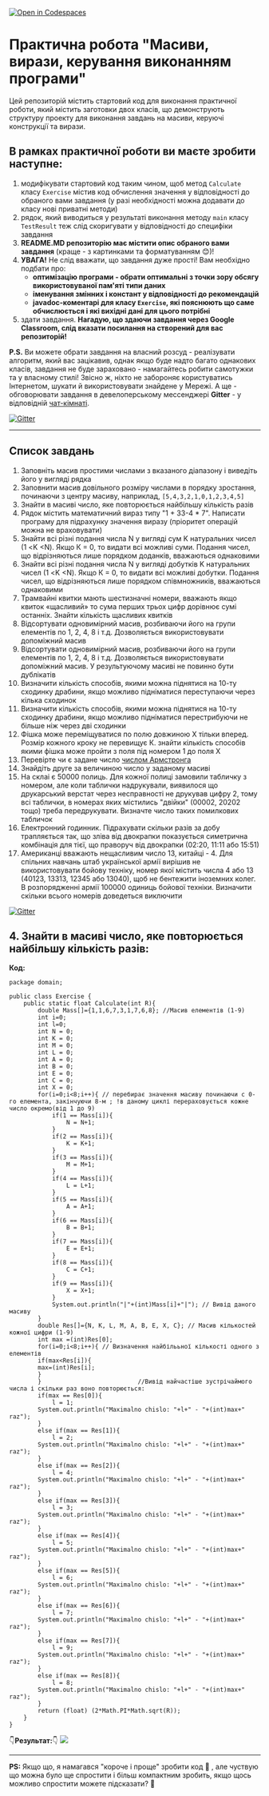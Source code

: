 [![Open in Codespaces](https://classroom.github.com/assets/launch-codespace-f4981d0f882b2a3f0472912d15f9806d57e124e0fc890972558857b51b24a6f9.svg)](https://classroom.github.com/open-in-codespaces?assignment_repo_id=10111183)
# Практична робота "Масиви, вирази, керування виконанням програми"

Цей репозиторій містить стартовий код для виконання практичної роботи, який містить заготовки двох класів, що демонструють структуру проекту для виконання завдань на масиви, керуючі конструкції та вирази.

## В рамках практичної роботи ви маєте зробити наступне:
1. модифікувати стартовий код таким чином, щоб метод ```Calculate``` класу ```Exercise``` містив код обчислення значення у відповідності до обраного вами завдання (у разі необхідності можна додавати до класу нові приватні методи)
2. рядок, який виводиться у результаті виконання методу ```main``` класу ```TestResult``` теж слід скоригувати у відповідності до специфіки завдання
3. **README.MD репозиторію має містити опис обраного вами завдання** (краще - з картинками та форматуванням :blush:)!
4. **УВАГА!** Не слід вважати, що завдання дуже прості! Вам необхідно подбати про:
    * **оптимізацію програми - обрати оптимальні з точки зору обсягу використовуваної пам'яті типи даних**
    * **іменування змінних і констант у відповідності до рекомендацій**
    * **javadoc-коментарі для класу ```Exercise```, які пояснюють що саме обчислюється і які вихідні дані для цього потрібні**
5. здати завдання. **Нагадую, що здаючи завдання через Google Classroom, слід вказати посилання на створений для вас репозиторій!**

**P.S.** Ви можете обрати завдання на власний розсуд - реалізувати алгоритм, який вас зацікавив, однак якщо буде надто багато однакових класів, завдання не буде зараховано - намагайтесь робити самотужки та у власному стилі! Звісно ж, ніхто не забороняє користуватись Інтернетом, шукати й використовувати знайдене у Мережі. А ще - обговорювати завдання в девелоперському мессенджері **Gitter** - у відповідній [чат-кімнаті](https://gitter.im/PPC-SE-2020/OOP?utm_source=share-link&utm_medium=link&utm_campaign=share-link).

[![Gitter](https://badges.gitter.im/PPC-SE-2020/OOP.svg)](https://gitter.im/PPC-SE-2020/OOP?utm_source=badge&utm_medium=badge&utm_campaign=pr-badge)

----

## Список завдань
1. Заповніть масив простими числами з вказаного діапазону і виведіть його у вигляді рядка
2. Заповнити масив довільного розміру числами в порядку зростання, починаючи з центру масиву, наприклад, ````[5,4,3,2,1,0,1,2,3,4,5]````
4. Знайти в масиві число, яке повторюється найбільшу кількість разів
5. Рядок містить математичний вираз типу "1 + 33-4 * 7". Написати програму для підрахунку значення виразу (пріоритет операцій можна не враховувати)
6. Знайти всі різні подання числа N у вигляді сум K натуральних чисел (1 <K <N). Якщо К = 0, то видати всі можливі суми. Подання чисел, що відрізняються лише порядком доданків, вважаються однаковими
7. Знайти всі різні подання числа N у вигляді добутків K натуральних чисел (1 <K <N). Якщо К = 0, то видати всі можливі добутки. Подання чисел, що відрізняються лише порядком співмножників, вважаються однаковими
8. Трамвайні квитки мають шестизначні номери, вважають якщо квиток «щасливий» то сума перших трьох цифр дорівнює сумі останніх. Знайти кількість щасливих квитків
9. Відсортувати одновимірний масив, розбиваючи його на групи елементів по 1, 2, 4, 8 і т.д. Дозволяється використовувати допоміжний масив
10. Відсортувати одновимірний масив, розбиваючи його на групи елементів по 1, 2, 4, 8 і т.д. Дозволяється використовувати допоміжний масив. У результуючому масиві не повинно бути дублікатів
11. Визначити кількість способів, якими можна піднятися на 10-ту сходинку драбини, якщо можливо підніматися переступаючи через кілька сходинок
12. Визначити кількість способів, якими можна піднятися на 10-ту сходинку драбини, якщо можливо підніматися перестрибуючи не більше ніж через дві сходинки
13. Фішка може переміщуватися по полю довжиною Х тільки вперед. Розмір кожного кроку не перевищує К. знайти кількість способів якими фішка може пройти з поля під номером 1 до поля Х
14. Перевірте чи є задане число [числом Армстронга](https://uk.wikipedia.org/wiki/%D0%A7%D0%B8%D1%81%D0%BB%D0%B0_%D0%90%D1%80%D0%BC%D1%81%D1%82%D1%80%D0%BE%D0%BD%D0%B3%D0%B0)
15. Знайдіть друге за величиною число у заданому масиві 
16. На склаі є 50000 полиць. Для кожної полиці замовили табличку з номером, але коли таблички надрукували, виявилося що друкарський верстат через несправності не друкував цифру 2, тому всі таблички, в номерах яких містились "двійки" (00002, 20202 тощо) треба передрукувати. Визначте число таких помилкових табличок
17. Електронний годинник. Підрахувати скільки разів за добу трапляється так, що зліва від двокрапки показується симетрична комбінація для тієї, що праворуч від двокрапки (02:20, 11:11 або 15:51)
18. Американці вважають нещасливим число 13, китайці - 4. Для спільних навчань штаб української армії вирішив не використовувати бойову техніку, номер якої містить числа 4 або 13 (40123, 13313, 12345 або 13040), щоб не бентежити іноземних колег. В розпорядженні армії 100000 одиниць бойової техніки. Визначити скільки всього номерів доведеться виключити

[![Gitter](https://badges.gitter.im/PPC-SE-2020/OOP.svg)](https://gitter.im/PPC-SE-2020/OOP?utm_source=badge&utm_medium=badge&utm_campaign=pr-badge)

## 4. Знайти в масиві число, яке повторюється найбільшу кількість разів:
**Код:**
```
package domain;

public class Exercise {
    public static float Calculate(int R){
        double Mass[]={1,1,6,7,3,1,7,6,8}; //Масив елементів (1-9)
        int i=0;
        int l=0;
        int N = 0;
        int K = 0;
        int M = 0;
        int L = 0;
        int A = 0;
        int B = 0;
        int E = 0;
        int C = 0;
        int X = 0;
        for(i=0;i<8;i++){ // перебирає значення масиву починаючи с 0-го елемента, закінчуючи 8-м ; !в даному циклі перераховується кожне число окремо(від 1 до 9)
            if(1 == Mass[i]){
                N = N+1;
            }
            if(2 == Mass[i]){
                K = K+1;
            }
            if(3 == Mass[i]){
                M = M+1;
            }
            if(4 == Mass[i]){
                L = L+1;
            }
            if(5 == Mass[i]){
                A = A+1;
            }
            if(6 == Mass[i]){
                B = B+1;
            }
            if(7 == Mass[i]){
                E = E+1;
            }
            if(8 == Mass[i]){
                C = C+1;
            }
            if(9 == Mass[i]){
                X = X+1;
            }
            System.out.println("|"+(int)Mass[i]+"|"); // Вивід даного масиву
        }
        double Res[]={N, K, L, M, A, B, E, X, C}; // Масив кількостей кожної цифри (1-9)
        int max =(int)Res[0];
        for(i=0;i<8;i++){ // Визначення найбілььної кількості одного з елементів
        if(max<Res[i]){
        max=(int)Res[i];
        } 
        }                           //Вивід найчастіше зустрічаймого числа і скільки раз воно повторюється:
        if(max == Res[0]){
            l = 1;
        System.out.println("Maximalno chislo: "+l+" - "+(int)max+" raz");
        }
        else if(max == Res[1]){
            l = 2;
        System.out.println("Maximalno chislo: "+l+" - "+(int)max+" raz");
        }
        else if(max == Res[2]){
            l = 4;
        System.out.println("Maximalno chislo: "+l+" - "+(int)max+" raz");
        }
        else if(max == Res[3]){
            l = 3;
        System.out.println("Maximalno chislo: "+l+" - "+(int)max+" raz");
        }
        else if(max == Res[4]){
            l = 5;
        System.out.println("Maximalno chislo: "+l+" - "+(int)max+" raz");
        }
        else if(max == Res[5]){
            l = 6;
        System.out.println("Maximalno chislo: "+l+" - "+(int)max+" raz");
        }
        else if(max == Res[6]){
            l = 7;
        System.out.println("Maximalno chislo: "+l+" - "+(int)max+" raz");
        }
        else if(max == Res[7]){
            l = 9;
        System.out.println("Maximalno chislo: "+l+" - "+(int)max+" raz");
        }
        else if(max == Res[8]){
            l = 8;
        System.out.println("Maximalno chislo: "+l+" - "+(int)max+" raz");
        }
        return (float) (2*Math.PI*Math.sqrt(R));
    }
}
```
:point_down:**Результат:**:point_down:
![](RES.png)
-- -- -- -- -- -- --
**PS:** Якщо що, я намагався "короче і проще" зробити код :raised_hands: , але чуствую що можна було ще спростити і більш компактним зробить, якщо щось можливо спростити можете підсказати?  :grimacing: